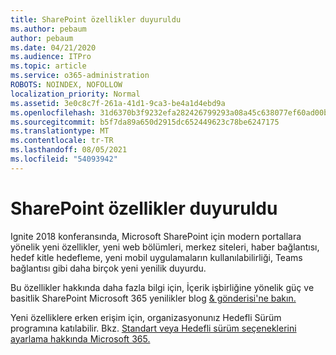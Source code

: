 ```yaml
---
title: SharePoint özellikler duyuruldu
ms.author: pebaum
author: pebaum
ms.date: 04/21/2020
ms.audience: ITPro
ms.topic: article
ms.service: o365-administration
ROBOTS: NOINDEX, NOFOLLOW
localization_priority: Normal
ms.assetid: 3e0c8c7f-261a-41d1-9ca3-be4a1d4ebd9a
ms.openlocfilehash: 31d6370b3f9232efa282426799293a08a45c638077ef60ad00bd11140e4c3d1e
ms.sourcegitcommit: b5f7da89a650d2915dc652449623c78be6247175
ms.translationtype: MT
ms.contentlocale: tr-TR
ms.lasthandoff: 08/05/2021
ms.locfileid: "54093942"
---
```

# <a name="sharepoint-new-features-announced"></a>SharePoint özellikler duyuruldu

Ignite 2018 konferansında, Microsoft SharePoint için modern portallara yönelik yeni özellikler, yeni web bölümleri, merkez siteleri, haber bağlantısı, hedef kitle hedefleme, yeni mobil uygulamaların kullanılabilirliği, Teams bağlantısı gibi daha birçok yeni yenilik duyurdu.
  
Bu özellikler hakkında daha fazla bilgi için, İçerik işbirliğine yönelik güç ve basitlik SharePoint Microsoft 365 yenilikler blog [ &amp; gönderisi'ne bakın.](https://go.microsoft.com/fwlink/?linkid=2026502)
  
Yeni özelliklere erken erişim için, organizasyonunız Hedefli Sürüm programına katılabilir. Bkz. [Standart veya Hedefli sürüm seçeneklerini ayarlama hakkında Microsoft 365.](https://docs.microsoft.com/microsoft-365/admin/manage/release-options-in-office-365)
